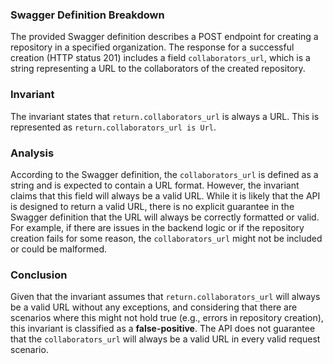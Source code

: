 ### Swagger Definition Breakdown
The provided Swagger definition describes a POST endpoint for creating a repository in a specified organization. The response for a successful creation (HTTP status 201) includes a field `collaborators_url`, which is a string representing a URL to the collaborators of the created repository.

### Invariant
The invariant states that `return.collaborators_url` is always a URL. This is represented as `return.collaborators_url is Url`.

### Analysis
According to the Swagger definition, the `collaborators_url` is defined as a string and is expected to contain a URL format. However, the invariant claims that this field will always be a valid URL. While it is likely that the API is designed to return a valid URL, there is no explicit guarantee in the Swagger definition that the URL will always be correctly formatted or valid. For example, if there are issues in the backend logic or if the repository creation fails for some reason, the `collaborators_url` might not be included or could be malformed.

### Conclusion
Given that the invariant assumes that `return.collaborators_url` will always be a valid URL without any exceptions, and considering that there are scenarios where this might not hold true (e.g., errors in repository creation), this invariant is classified as a **false-positive**. The API does not guarantee that the `collaborators_url` will always be a valid URL in every valid request scenario.
